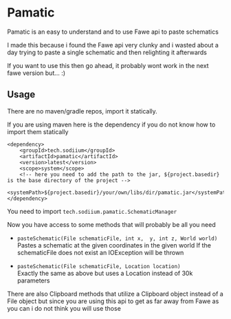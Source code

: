 <h1>Pamatic</h1>
Pamatic is an easy to understand and to use Fawe api to paste schematics

I made this because i found the Fawe api very clunky and i wasted about a day trying to paste a single schematic and then relighting it afterwards

If you want to use this then go ahead, it probably wont work in the next fawe version but... :)


<h2>Usage</h2>
There are no maven/gradle repos, import it statically.

If you are using maven here is the dependency if you do not know how to import them statically
```
<dependency>
    <groupId>tech.sodiium</groupId>
    <artifactId>pamatic</artifactId>
    <version>latest</version>
    <scope>system</scope>
    <!-- here you need to add the path to the jar, ${project.basedir} is the base directory of the project -->
    <systemPath>${project.basedir}/your/own/libs/dir/pamatic.jar</systemPath> 
</dependency>
```

You need to import `tech.sodiium.pamatic.SchematicManager`

Now you have access to some methods that will probably be all you need

- `pasteSchematic(File schematicFile, int x,  y, int z, World world)`<br />
Pastes a schematic at the given coordinates in the given world
If the schematicFile does not exist an IOException will be thrown


- `pasteSchematic(File schematicFile, Location location)` <br />
Exactly the same as above but uses a Location instead of 30k parameters

There are also Clipboard methods that utilize a Clipboard object instead of a File object but since you are using this api to get as far away from Fawe as you can i do not think you will use those
